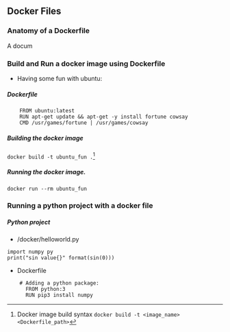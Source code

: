 

##  Docker Files

### Anatomy of a Dockerfile
A docum

### Build and Run a docker image using Dockerfile
 
- Having  some fun with ubuntu:
##### Dockerfile
```
	FROM ubuntu:latest 
	RUN apt-get update && apt-get -y install fortune cowsay 
	CMD /usr/games/fortune | /usr/games/cowsay
```
##### Building the docker image
`docker build -t ubuntu_fun .`[^1]

[^1]: Docker image build syntax `docker build -t <image_name> <Dockerfile_path>`
#####  Running the docker image.
`docker run --rm ubuntu_fun`

### Running a python project with a docker file
##### Python project 
- /docker/helloworld.py
```
import numpy py
print("sin value{}" format(sin(0)))
```
- Dockerfile
```
    # Adding a python package:
      FROM python:3
      RUN pip3 install numpy
```
<!--stackedit_data:
eyJoaXN0b3J5IjpbMTI0MzEyNDMsMjU2OTc4MTU0LC0xNjU2MD
Y0NjY1XX0=
-->